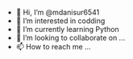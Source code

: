 - 👋 Hi, I’m @mdanisur6541
- 👀 I’m interested in codding
- 🌱 I’m currently learning Python
- 💞️ I’m looking to collaborate on ...
- 📫 How to reach me ...

<!---
mdanisur6541/mdanisur6541 is a ✨ special ✨ repository because its `README.md` (this file) appears on your GitHub profile.
You can click the Preview link to take a look at your changes.
--->

